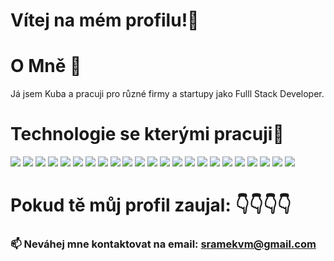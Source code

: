 # Vítej na mém profilu!👋 

# O Mně 👦
Já jsem Kuba a pracuji pro různé firmy a startupy jako Fulll Stack Developer.

# Technologie se kterými pracuji👷

<div width="100%">
<img   src="https://img.shields.io/badge/typescript-%23007ACC.svg?style=for-the-badge&logo=typescript&logoColor=white"/>
<img   src="https://img.shields.io/badge/html5-%23E34F26.svg?style=for-the-badge&logo=html5&logoColor=white"/>
<img   src="https://img.shields.io/badge/css3-%231572B6.svg?style=for-the-badge&logo=css3&logoColor=white"/>
<img   src="https://img.shields.io/badge/php-%23777BB4.svg?style=for-the-badge&logo=php&logoColor=white"/>
<img   src="https://img.shields.io/badge/-GraphQL-E10098?style=for-the-badge&logo=graphql&logoColor=white"/>
<img   src="https://img.shields.io/badge/node.js-%2343853D.svg?style=for-the-badge&logo=node.js&logoColor=white"/>
<img   src="https://img.shields.io/badge/express.js-%23404d59.svg?style=for-the-badge&logo=express&logoColor=%2361DAFB"/>
<img   src="https://img.shields.io/badge/react-%2320232a.svg?style=for-the-badge&logo=react&logoColor=%2361DAFB"/>
<img   src="https://img.shields.io/badge/React_Router-CA4245?style=for-the-badge&logo=react-router&logoColor=white"/>
<img   src="https://img.shields.io/badge/tailwindcss-%2338B2AC.svg?style=for-the-badge&logo=tailwind-css&logoColor=white"/>
<img   src="https://img.shields.io/badge/bootstrap-%23563D7C.svg?style=for-the-badge&logo=bootstrap&logoColor=white"/>
<img   src="https://img.shields.io/badge/NPM-%23000000.svg?style=for-the-badge&logo=npm&logoColor=white"/>
<img   src="https://img.shields.io/badge/redux-%23593d88.svg?style=for-the-badge&logo=redux&logoColor=white"/>
<img   src="https://img.shields.io/badge/SASS-hotpink.svg?style=for-the-badge&logo=SASS&logoColor=white"/>
<img   src="https://img.shields.io/badge/nestjs-%23E0234E.svg?style=for-the-badge&logo=nestjs&logoColor=white"/>
<img   src="https://img.shields.io/badge/-ApolloGraphQL-311C87?style=for-the-badge&logo=apollo-graphql"/>
<img   src="https://img.shields.io/badge/styled--components-DB7093?style=for-the-badge&logo=styled-components&logoColor=white"/>
<img   src="https://img.shields.io/badge/threejs-black?style=for-the-badge&logo=three.js&logoColor=white"/>
<img   src="https://img.shields.io/badge/Adobe%20XD-470137?style=for-the-badge&logo=Adobe%20XD&logoColor=#FF61F6"/>
<img   src="https://img.shields.io/badge/git-%23F05033.svg?style=for-the-badge&logo=git&logoColor=white"/>
<img   src="https://img.shields.io/badge/github-%23121011.svg?style=for-the-badge&logo=github&logoColor=white"/>
<img   src="https://img.shields.io/badge/docker-%230db7ed.svg?style=for-the-badge&logo=docker&logoColor=white"/>
<img   src="https://img.shields.io/badge/Postman-FF6C37?style=for-the-badge&logo=postman&logoColor=red"/>

</div>




# Pokud tě můj profil zaujal: 👇👇👇👇

### 📫 Neváhej mne kontaktovat na email:  sramekvm@gmail.com


